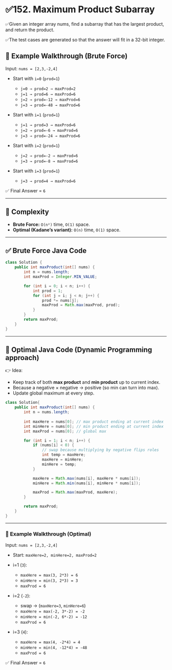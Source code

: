 # ✅152. Maximum Product Subarray

 ✅Given an integer array nums, find a subarray that has the largest product, and return the product.

 ✅The test cases are generated so that the answer will fit in a 32-bit integer.



## 🔎 Example Walkthrough (Brute Force)

Input: `nums = [2,3,-2,4]`

* Start with `i=0` (`prod=1`)

  * `j=0 → prod=2 → maxProd=2`
  * `j=1 → prod=6 → maxProd=6`
  * `j=2 → prod=-12 → maxProd=6`
  * `j=3 → prod=-48 → maxProd=6`

* Start with `i=1` (`prod=1`)

  * `j=1 → prod=3 → maxProd=6`
  * `j=2 → prod=-6 → maxProd=6`
  * `j=3 → prod=-24 → maxProd=6`

* Start with `i=2` (`prod=1`)

  * `j=2 → prod=-2 → maxProd=6`
  * `j=3 → prod=-8 → maxProd=6`

* Start with `i=3` (`prod=1`)

  * `j=3 → prod=4 → maxProd=6`

✅ Final Answer = `6`

---

## 🧮 Complexity

* **Brute Force:** `O(n²)` time, `O(1)` space.
* **Optimal (Kadane’s variant):** `O(n)` time, `O(1)` space.

---

## ✅ Brute Force Java Code

```java
class Solution {
    public int maxProduct(int[] nums) {
        int n = nums.length;
        int maxProd = Integer.MIN_VALUE;

        for (int i = 0; i < n; i++) {
            int prod = 1;
            for (int j = i; j < n; j++) {
                prod *= nums[j];
                maxProd = Math.max(maxProd, prod);
            }
        }
        return maxProd;
    }
}

```

---

## 🚀 Optimal Java Code (Dynamic Programming approach)

👉 Idea:

* Keep track of both **max product** and **min product** up to current index.
* Because a negative × negative → positive (so min can turn into max).
* Update global maximum at every step.

```java
class Solution{
    public int maxProduct(int[] nums) {
        int n = nums.length;
        
        int maxHere = nums[0]; // max product ending at current index
        int minHere = nums[0]; // min product ending at current index
        int maxProd = nums[0]; // global max

        for (int i = 1; i < n; i++) {
            if (nums[i] < 0) {
                // swap because multiplying by negative flips roles
                int temp = maxHere;
                maxHere = minHere;
                minHere = temp;
            }

            maxHere = Math.max(nums[i], maxHere * nums[i]);
            minHere = Math.min(nums[i], minHere * nums[i]);

            maxProd = Math.max(maxProd, maxHere);
        }

        return maxProd;
    }
}
```

---

### 🔎 Example Walkthrough (Optimal)

Input: `nums = [2,3,-2,4]`

* Start: `maxHere=2, minHere=2, maxProd=2`
* i=1 (`3`):

  * `maxHere = max(3, 2*3) = 6`
  * `minHere = min(3, 2*3) = 3`
  * `maxProd = 6`
* i=2 (`-2`):

  * swap → (`maxHere=3`, `minHere=6`)
  * `maxHere = max(-2, 3*-2) = -2`
  * `minHere = min(-2, 6*-2) = -12`
  * `maxProd = 6`
* i=3 (`4`):

  * `maxHere = max(4, -2*4) = 4`
  * `minHere = min(4, -12*4) = -48`
  * `maxProd = 6`

✅ Final Answer = `6`

